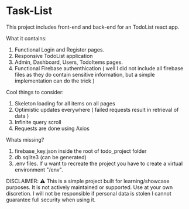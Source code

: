 # Task-List
This project includes front-end and back-end for an TodoList react app. 

What it contains:
1. Functional Login and Register pages.
2. Responsive TodoList application
3. Admin, Dashboard, Users, TodoItems pages.
4. Functional Firebase authenthication ( well I did not include all firebase files as they do contain sensitive information, but a simple implementation can do the trick )

Cool things to consider:
1. Skeleton loading for all items on all pages
2. Optimistic updates everywhere ( failed requests result in retrieval of data )
3. Infinite query scroll
4. Requests are done using Axios
   
Whats missing?
1. firebase_key.json inside the root of todo_project folder
2. db.sqlite3 (can be generated)
3. .env files. If u want to recreate the project you have to create a virtual environment "/env".

DISCLAIMER:
⚠️ This is a simple project built for learning/showcase purposes.
It is not actively maintained or supported.
Use at your own discretion.
I will not be responsible if personal data is stolen
I cannot guarantee full security when using it.
